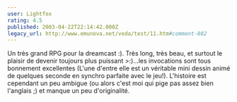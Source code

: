 ```yaml
---
user: Lightfox
rating: 4.5
published: 2003-04-22T22:14:42.000Z
legacy_url: http://www.emunova.net/veda/test/11.htm#comment-882
---
```

Un très grand RPG pour la dreamcast :). Très long, très beau, et surtout le plaisir de devenir toujours plus puissant \>:)...les invocations sont tous bonnement excellentes (L'une d'entre elle est un véritable mini dessin animé de quelques seconde en synchro parfaite avec le jeu!). L'histoire est cependant un peu ambigue (ou alors c'est moi qui pige pas assez bien l'anglais ;) et manque un peu d'originalité.